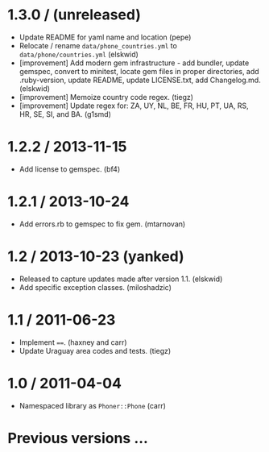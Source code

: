 # 1.3.0 / (unreleased)

* Update README for yaml name and location (pepe)
* Relocate / rename `data/phone_countries.yml` to `data/phone/countries.yml` (elskwid)
* [improvement] Add modern gem infrastructure - add bundler, update gemspec, convert to minitest, locate gem files in proper directories, add .ruby-version, update README, update LICENSE.txt, add Changelog.md. (elskwid)
* [improvement] Memoize country code regex. (tiegz)
* [improvement] Update regex for: ZA, UY, NL, BE, FR, HU, PT, UA, RS, HR, SE, SI, and BA. (g1smd)

# 1.2.2 / 2013-11-15

* Add license to gemspec. (bf4)

# 1.2.1 / 2013-10-24

* Add errors.rb to gemspec to fix gem. (mtarnovan)

#  1.2 / 2013-10-23 (yanked)

* Released to capture updates made after version 1.1. (elskwid)
* Add specific exception classes. (miloshadzic)

# 1.1 / 2011-06-23

* Implement `==`. (haxney and carr)
* Update Uraguay area codes and tests. (tiegz)

# 1.0 / 2011-04-04

* Namespaced library as `Phoner::Phone` (carr)

# Previous versions ...

